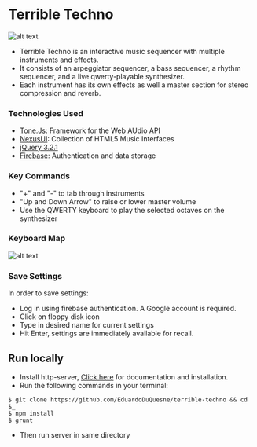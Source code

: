 # Terrible Techno

![alt text](https://i.imgur.com/1VUE4X2.png "Terrible Techno Screenshot")

- Terrible Techno is an interactive music sequencer with multiple instruments and effects.
- It consists of an arpeggiator sequencer, a bass sequencer, a rhythm sequencer, and a live qwerty-playable synthesizer.
- Each instrument has its own effects as well a master section for stereo compression and reverb. 

### Technologies Used
- [Tone.Js](https://tonejs.github.io/): Framework for the Web AUdio API
- [NexusUI](https://nexus-js.github.io/ui/): Collection of HTML5 Music Interfaces
- [jQuery 3.2.1](https://www.jquery.com/)
- [Firebase](https://firebase.google.com/): Authentication and data storage

### Key Commands
- "+" and "-" to tab through instruments
- "Up and Down Arrow" to raise or lower master volume
- Use the QWERTY keyboard to play the selected octaves on the synthesizer

### Keyboard Map
![alt text](https://i.imgur.com/vDkJ0gW.png "Keyboard Map")

### Save Settings
In order to save settings: <br/>
- Log in using firebase authentication. A Google account is required.
- Click on floppy disk icon
- Type in desired name for current settings
- Hit Enter, settings are immediately available for recall.

## Run locally
- Install http-server,  [Click here](https://www.npmjs.com/package/http-server) for documentation and installation.
- Run the following commands in your terminal:
```
$ git clone https://github.com/EduardoDuQuesne/terrible-techno && cd $_
$ npm install
$ grunt
```
- Then run server in same directory








